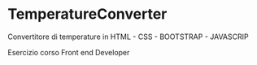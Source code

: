 # TemperatureConverter
<p>Convertitore di temperature in HTML - CSS - BOOTSTRAP - JAVASCRIP</p>
<p>Esercizio corso Front end Developer</p>
